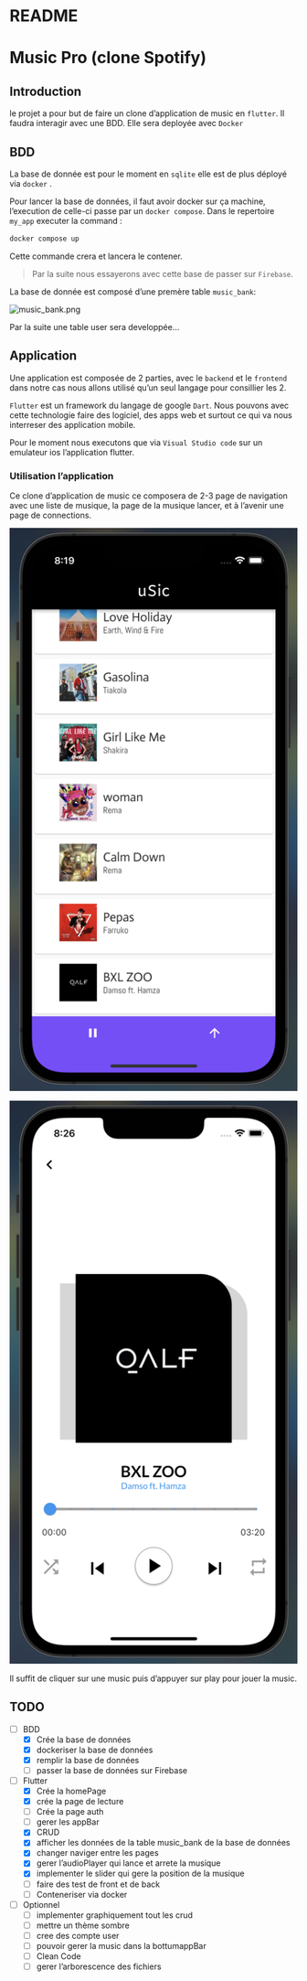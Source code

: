 # README

# Music Pro (clone Spotify)

## Introduction

le projet a pour but de faire un clone d’application de music en `flutter`. Il faudra interagir avec une BDD. Elle sera deployée avec `Docker`

## BDD

La base de donnée est pour le moment en `sqlite` elle est de plus déployé via `docker` .

Pour lancer la base de données, il faut avoir docker sur ça machine, l’execution de celle-ci passe par un `docker compose`. Dans le repertoire `my_app` executer la command :

```bash
docker compose up
```

Cette commande crera et lancera le contener.

> Par la suite nous essayerons avec cette base de passer sur `Firebase`.
> 

La base de donnée est composé d’une premère table `music_bank`:

![music_bank.png](README%2057e5b44edaf14e709efb99e988015d6f/music_bank.png)

Par la suite une table user sera developpée…

## Application

Une application est composée de 2 parties, avec le `backend` et le `frontend` dans notre cas nous allons utilisé qu’un seul langage pour consillier les 2. 

`Flutter` est un framework du langage de google `Dart`. Nous pouvons avec cette technologie faire des logiciel, des apps web et surtout ce qui va nous interreser des application mobile.

Pour le moment nous executons que via `Visual Studio code` sur un emulateur ios l’application flutter.

### Utilisation l’application

Ce clone d’application de music ce composera de 2-3 page de navigation avec une liste de musique, la page de la musique lancer, et à l’avenir une page de connections.

![appd1.png](assets/appd1.png)

![appd2.png](assets/appd2.png)

Il suffit de cliquer sur une music puis d’appuyer sur play pour jouer la music.

## TODO

- [ ]  BDD
    - [x]  Crée la base de données
    - [x]  dockeriser la base de données
    - [x]  remplir la base de données
    - [ ]  passer la base de données sur Firebase
- [ ]  Flutter
    - [x]  Crée la homePage
    - [x]  crée la page de lecture
    - [ ]  Crée la page auth
    - [ ]  gerer les appBar
    - [x]  CRUD
    - [x]  afficher les données de la table music_bank de la base de données
    - [x]  changer naviger entre les pages
    - [x]  gerer l’audioPlayer qui lance et arrete la musique
    - [x]  implementer le slider qui gere la position de la musique
    - [ ]  faire des test de front et de back
    - [ ]  Conteneriser via docker
- [ ]  Optionnel
    - [ ]  implementer graphiquement tout les crud
    - [ ]  mettre un thème sombre
    - [ ]  cree des compte user
    - [ ]  pouvoir gerer la music dans la bottumappBar
    - [ ]  Clean Code
    - [ ]  gerer l’arborescence des fichiers
